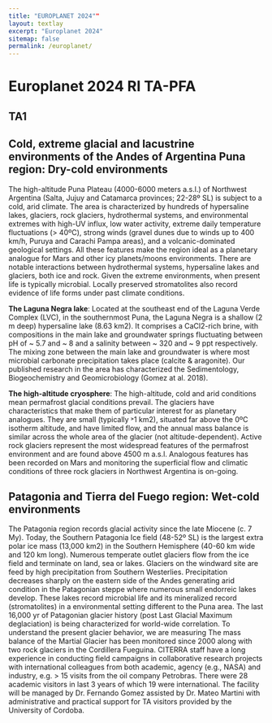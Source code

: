 ```yaml
---
title: "EUROPLANET 2024""
layout: textlay
excerpt: "Europlanet 2024"
sitemap: false
permalink: /europlanet/
---
```


# Europlanet 2024 RI TA-PFA

## TA1

## Cold, extreme glacial and lacustrine environments of the Andes of Argentina Puna region: Dry-cold environments

The high-altitude Puna Plateau (4000-6000 meters a.s.l.) of Northwest Argentina (Salta, Jujuy and Catamarca
 provinces; 22-28º SL) is subject to a cold, arid climate. The area is characterized by hundreds of hypersaline
 lakes, glaciers, rock glaciers, hydrothermal systems, and environmental extremes with high-UV influx, low
 water activity, extreme daily temperature fluctuations (> 40ºC), strong winds (gravel dunes due to winds up to
 400 km/h, Puruya and Carachi Pampa areas), and a volcanic-dominated geological settings. All these features
 make the region ideal as a planetary analogue for Mars and other icy planets/moons environments. There are
 notable interactions between hydrothermal systems, hypersaline lakes and glaciers, both ice and rock. Given the
 extreme environments, when present life is typically microbial. Locally preserved stromatolites also record
 evidence of life forms under past climate conditions.
 
**The Laguna Negra lake**: Located at the southeast end of the Laguna Verde Complex (LVC), in the
southernmost Puna, the Laguna Negra is a shallow (2 m deep) hypersaline lake (8.63 km2). It comprises a
 CaCl2-rich brine, with compositions in the main lake and groundwater springs fluctuating between pH of ~ 5.7
 and ~ 8 and a salinity between ~ 320 and ~ 9 ppt respectively. The mixing zone between the main lake and
 groundwater is where most microbial carbonate precipitation takes place (calcite & aragonite). Our published
 research in the area has characterized the Sedimentology, Biogeochemistry and Geomicrobiology (Gomez at al.
 2018).

**The high-altitude cryosphere**: The high-altitude, cold and arid conditions mean permafrost glacial conditions
 prevail. The glaciers have characteristics that make them of particular interest for as planetary analogues. They
 are small (typically ˃1 km2), situated far above the 0ºC isotherm altitude, and have limited flow, and the annual
 mass balance is similar across the whole area of the glacier (not altitude-dependent). Active rock glaciers
 represent the most widespread features of the permafrost environment and are found above 4500 m a.s.l.
 Analogous features has been recorded on Mars and monitoring the superficial flow and climatic conditions of
 three rock glaciers in Northwest Argentina is on-going.


## Patagonia and Tierra del Fuego region: Wet-cold environments

The Patagonia region records glacial activity since the late Miocene (c. 7 My). Today, the Southern Patagonia
 Ice field (48-52º SL) is the largest extra polar ice mass (13,000 km2) in the Southern Hemisphere (40-60 km
 wide and 120 km long). Numerous temperate outlet glaciers flow from the ice field and terminate on land, sea
 or lakes. Glaciers on the windward site are feed by high precipitation from Southern Westerlies. Precipitation
 decreases sharply on the eastern side of the Andes generating arid condition in the Patagonian steppe where
 numerous small endorreic lakes develop. These lakes record microbial life and its mineralized record
 (stromatolites) in a environmental setting different to the Puna area. The last 16,000 yr of Patagonian glacier
 history (post Last Glacial Maximum deglaciation) is being characterized for world-wide correlation. To
 understand the present glacier behavior, we are measuring The mass balance of the Martial Glacier has been
 monitored since 2000 along with two rock glaciers in the Cordillera Fueguina.
CITERRA staff have a long experience in conducting field campaigns in collaborative research projects with international colleagues from
 both academic, agency (e.g., NASA) and industry, e.g. > 15 visits from the oil company Petrobras. There were
 28 academic visitors in last 3 years of which 19 were international. The facility will be managed by Dr. Fernando Gomez assisted by Dr. Mateo Martini with administrative and practical support for TA visitors provided by the University of Cordoba.
